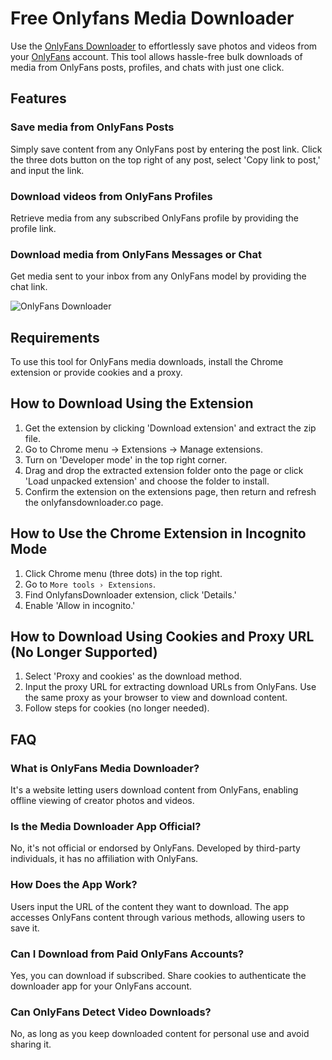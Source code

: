 # Free Onlyfans Media Downloader

Use the [OnlyFans Downloader](https://onlyfansdownloader.co/) to effortlessly save photos and videos from your [OnlyFans](https://onlyfans.com) account. This tool allows hassle-free bulk downloads of media from OnlyFans posts, profiles, and chats with just one click.

## Features
### Save media from OnlyFans Posts
Simply save content from any OnlyFans post by entering the post link. Click the three dots button on the top right of any post, select 'Copy link to post,' and input the link.

### Download videos from OnlyFans Profiles
Retrieve media from any subscribed OnlyFans profile by providing the profile link.

### Download media from OnlyFans Messages or Chat
Get media sent to your inbox from any OnlyFans model by providing the chat link.

![OnlyFans Downloader](https://ik.imagekit.io/webscraper/Screenshot%202024-01-08%20at%202.14.00%20AM.png?updatedAt=1704660267904)

## Requirements

To use this tool for OnlyFans media downloads, install the Chrome extension or provide cookies and a proxy.

## How to Download Using the Extension

1. Get the extension by clicking 'Download extension' and extract the zip file.
2. Go to Chrome menu → Extensions → Manage extensions.
3. Turn on 'Developer mode' in the top right corner.
4. Drag and drop the extracted extension folder onto the page or click 'Load unpacked extension' and choose the folder to install.
5. Confirm the extension on the extensions page, then return and refresh the onlyfansdownloader.co page.

## How to Use the Chrome Extension in Incognito Mode

1. Click Chrome menu (three dots) in the top right.
2. Go to `More tools › Extensions`.
3. Find OnlyfansDownloader extension, click 'Details.'
4. Enable 'Allow in incognito.'

## How to Download Using Cookies and Proxy URL (No Longer Supported)

1. Select 'Proxy and cookies' as the download method.
2. Input the proxy URL for extracting download URLs from OnlyFans. Use the same proxy as your browser to view and download content.
3. Follow steps for cookies (no longer needed).

## FAQ

### What is OnlyFans Media Downloader?
It's a website letting users download content from OnlyFans, enabling offline viewing of creator photos and videos.

### Is the Media Downloader App Official?
No, it's not official or endorsed by OnlyFans. Developed by third-party individuals, it has no affiliation with OnlyFans.

### How Does the App Work?
Users input the URL of the content they want to download. The app accesses OnlyFans content through various methods, allowing users to save it.

### Can I Download from Paid OnlyFans Accounts?
Yes, you can download if subscribed. Share cookies to authenticate the downloader app for your OnlyFans account.

### Can OnlyFans Detect Video Downloads?
No, as long as you keep downloaded content for personal use and avoid sharing it.
